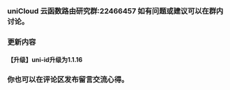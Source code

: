 ### uniCloud 云函数路由研究群:22466457 如有问题或建议可以在群内讨论。
###  更新内容
#### 【升级】uni-id升级为1.1.16

### 你也可以在评论区发布留言交流心得。